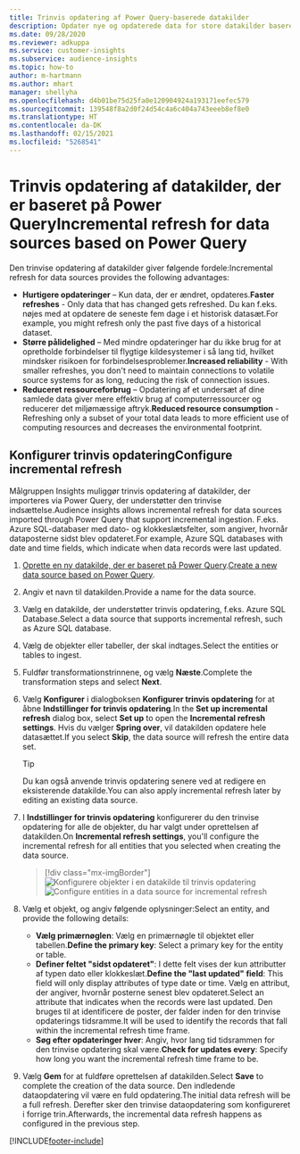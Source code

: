 ```yaml
---
title: Trinvis opdatering af Power Query-baserede datakilder
description: Opdater nye og opdaterede data for store datakilder baseret på Power Query.
ms.date: 09/28/2020
ms.reviewer: adkuppa
ms.service: customer-insights
ms.subservice: audience-insights
ms.topic: how-to
author: m-hartmann
ms.author: mhart
manager: shellyha
ms.openlocfilehash: d4b01be75d25fa0e120904924a193171eefec579
ms.sourcegitcommit: 139548f8a2d0f24d54c4a6c404a743eeeb8ef8e0
ms.translationtype: HT
ms.contentlocale: da-DK
ms.lasthandoff: 02/15/2021
ms.locfileid: "5268541"
---
```

# <a name="incremental-refresh-for-data-sources-based-on-power-query"></a><span data-ttu-id="48327-103">Trinvis opdatering af datakilder, der er baseret på Power Query</span><span class="sxs-lookup"><span data-stu-id="48327-103">Incremental refresh for data sources based on Power Query</span></span>

<span data-ttu-id="48327-104">Den trinvise opdatering af datakilder giver følgende fordele:</span><span class="sxs-lookup"><span data-stu-id="48327-104">Incremental refresh for data sources provides the following advantages:</span></span>

- <span data-ttu-id="48327-105">**Hurtigere opdateringer** – Kun data, der er ændret, opdateres.</span><span class="sxs-lookup"><span data-stu-id="48327-105">**Faster refreshes** - Only data that has changed gets refreshed.</span></span> <span data-ttu-id="48327-106">Du kan f.eks. nøjes med at opdatere de seneste fem dage i et historisk datasæt.</span><span class="sxs-lookup"><span data-stu-id="48327-106">For example, you might refresh only the past five days of a historical dataset.</span></span>
- <span data-ttu-id="48327-107">**Større pålidelighed** – Med mindre opdateringer har du ikke brug for at opretholde forbindelser til flygtige kildesystemer i så lang tid, hvilket mindsker risikoen for forbindelsesproblemer.</span><span class="sxs-lookup"><span data-stu-id="48327-107">**Increased reliability** - With smaller refreshes, you don't need to maintain connections to volatile source systems for as long, reducing the risk of connection issues.</span></span>
- <span data-ttu-id="48327-108">**Reduceret ressourceforbrug** – Opdatering af et undersæt af dine samlede data giver mere effektiv brug af computerressourcer og reducerer det miljømæssige aftryk.</span><span class="sxs-lookup"><span data-stu-id="48327-108">**Reduced resource consumption** - Refreshing only a subset of your total data leads to more efficient use of computing resources and decreases the environmental footprint.</span></span>

## <a name="configure-incremental-refresh"></a><span data-ttu-id="48327-109">Konfigurer trinvis opdatering</span><span class="sxs-lookup"><span data-stu-id="48327-109">Configure incremental refresh</span></span>

<span data-ttu-id="48327-110">Målgruppen Insights muliggør trinvis opdatering af datakilder, der importeres via Power Query, der understøtter den trinvise indsættelse.</span><span class="sxs-lookup"><span data-stu-id="48327-110">Audience insights allows incremental refresh for data sources imported through Power Query that support incremental ingestion.</span></span> <span data-ttu-id="48327-111">F.eks. Azure SQL-databaser med dato- og klokkeslætsfelter, som angiver, hvornår dataposterne sidst blev opdateret.</span><span class="sxs-lookup"><span data-stu-id="48327-111">For example, Azure SQL databases with date and time fields, which indicate when data records were last updated.</span></span>

1. <span data-ttu-id="48327-112">[Oprette en ny datakilde, der er baseret på Power Query](connect-power-query.md).</span><span class="sxs-lookup"><span data-stu-id="48327-112">[Create a new data source based on Power Query](connect-power-query.md).</span></span>

1. <span data-ttu-id="48327-113">Angiv et navn til datakilden.</span><span class="sxs-lookup"><span data-stu-id="48327-113">Provide a name for the data source.</span></span>

1. <span data-ttu-id="48327-114">Vælg en datakilde, der understøtter trinvis opdatering, f.eks. Azure SQL Database.</span><span class="sxs-lookup"><span data-stu-id="48327-114">Select a data source that supports incremental refresh, such as Azure SQL database.</span></span>

1. <span data-ttu-id="48327-115">Vælg de objekter eller tabeller, der skal indtages.</span><span class="sxs-lookup"><span data-stu-id="48327-115">Select the entities or tables to ingest.</span></span>

1. <span data-ttu-id="48327-116">Fuldfør transformationstrinnene, og vælg **Næste**.</span><span class="sxs-lookup"><span data-stu-id="48327-116">Complete the transformation steps and select **Next**.</span></span>

1. <span data-ttu-id="48327-117">Vælg **Konfigurer** i dialogboksen **Konfigurer trinvis opdatering** for at åbne **Indstillinger for trinvis opdatering**.</span><span class="sxs-lookup"><span data-stu-id="48327-117">In the **Set up incremental refresh** dialog box, select **Set up** to open the **Incremental refresh settings**.</span></span> <span data-ttu-id="48327-118">Hvis du vælger **Spring over**, vil datakilden opdatere hele datasættet.</span><span class="sxs-lookup"><span data-stu-id="48327-118">If you select **Skip**, the data source will refresh the entire data set.</span></span>
   > [!TIP]
   > <span data-ttu-id="48327-119">Du kan også anvende trinvis opdatering senere ved at redigere en eksisterende datakilde.</span><span class="sxs-lookup"><span data-stu-id="48327-119">You can also apply incremental refresh later by editing an existing data source.</span></span>

1. <span data-ttu-id="48327-120">I **Indstillinger for trinvis opdatering** konfigurerer du den trinvise opdatering for alle de objekter, du har valgt under oprettelsen af datakilden.</span><span class="sxs-lookup"><span data-stu-id="48327-120">On **Incremental refresh settings**, you'll configure the incremental refresh for all entities that you selected when creating the data source.</span></span>

   > [!div class="mx-imgBorder"]
   > <span data-ttu-id="48327-121">![Konfigurere objekter i en datakilde til trinvis opdatering](media/incremental-refresh-settings.png "Konfigurere objekter i en datakilde til trinvis opdatering")</span><span class="sxs-lookup"><span data-stu-id="48327-121">![Configure entities in a data source for incremental refresh](media/incremental-refresh-settings.png "Configure entities in a data source for incremental refresh")</span></span>

1. <span data-ttu-id="48327-122">Vælg et objekt, og angiv følgende oplysninger:</span><span class="sxs-lookup"><span data-stu-id="48327-122">Select an entity, and provide the following details:</span></span>

   - <span data-ttu-id="48327-123">**Vælg primærnøglen**: Vælg en primærnøgle til objektet eller tabellen.</span><span class="sxs-lookup"><span data-stu-id="48327-123">**Define the primary key**: Select a primary key for the entity or table.</span></span>
   - <span data-ttu-id="48327-124">**Definer feltet "sidst opdateret"**: I dette felt vises der kun attributter af typen dato eller klokkeslæt.</span><span class="sxs-lookup"><span data-stu-id="48327-124">**Define the "last updated" field**: This field will only display attributes of type date or time.</span></span> <span data-ttu-id="48327-125">Vælg en attribut, der angiver, hvornår posterne senest blev opdateret.</span><span class="sxs-lookup"><span data-stu-id="48327-125">Select an attribute that indicates when the records were last updated.</span></span> <span data-ttu-id="48327-126">Den bruges til at identificere de poster, der falder inden for den trinvise opdaterings tidsramme.</span><span class="sxs-lookup"><span data-stu-id="48327-126">It will be used to identify the records that fall within the incremental refresh time frame.</span></span>
   - <span data-ttu-id="48327-127">**Søg efter opdateringer hver**: Angiv, hvor lang tid tidsrammen for den trinvise opdatering skal være.</span><span class="sxs-lookup"><span data-stu-id="48327-127">**Check for updates every**: Specify how long you want the incremental refresh time frame to be.</span></span>

1. <span data-ttu-id="48327-128">Vælg **Gem** for at fuldføre oprettelsen af datakilden.</span><span class="sxs-lookup"><span data-stu-id="48327-128">Select **Save** to complete the creation of the data source.</span></span> <span data-ttu-id="48327-129">Den indledende dataopdatering vil være en fuld opdatering.</span><span class="sxs-lookup"><span data-stu-id="48327-129">The initial data refresh will be a full refresh.</span></span> <span data-ttu-id="48327-130">Derefter sker den trinvise dataopdatering som konfigureret i forrige trin.</span><span class="sxs-lookup"><span data-stu-id="48327-130">Afterwards, the incremental data refresh happens as configured in the previous step.</span></span>


[!INCLUDE[footer-include](../includes/footer-banner.md)]